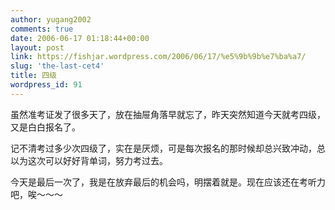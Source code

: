 ```yaml
---
author: yugang2002
comments: true
date: 2006-06-17 01:18:44+00:00
layout: post
link: https://fishjar.wordpress.com/2006/06/17/%e5%9b%9b%e7%ba%a7/
slug: 'the-last-cet4'
title: 四级
wordpress_id: 91
---
```


虽然准考证发了很多天了，放在抽屉角落早就忘了，昨天突然知道今天就考四级，又是白白报名了。




记不清考过多少次四级了，实在是厌烦，可是每次报名的那时候却总兴致冲动，总以为这次可以好好背单词，努力考过去。




今天是最后一次了，我是在放弃最后的机会吗，明摆着就是。现在应该还在考听力吧，唉～～～
